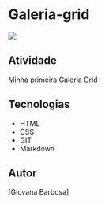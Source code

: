 # Galeria-grid


![](./foto.png)

## Atividade
Minha primeira Galeria Grid

## Tecnologias
* HTML
* CSS
* GIT 
* Markdown

## Autor 
[Giovana Barbosa]